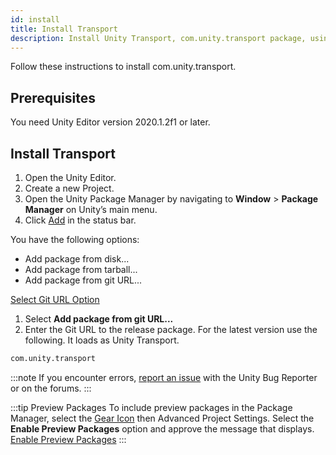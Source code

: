 ```yaml
---
id: install
title: Install Transport
description: Install Unity Transport, com.unity.transport package, using the Package Manager. These instructions include the package URL.
---
```


Follow these instructions to install com.unity.transport.

## Prerequisites

You need Unity Editor version 2020.1.2f1 or later.

## Install Transport

1. Open the Unity Editor.
2. Create a new Project.
1. Open the Unity Package Manager by navigating to **Window** > **Package Manager** on Unity’s main menu.
1. Click [Add](/img/add.png) in the status bar.

  You have the following options:

   - Add package from disk...
   - Add package from tarball...
   - Add package from git URL...

  [Select Git URL Option](/img/install/install-git.png)

1. Select **Add package from git URL...**
1. Enter the Git URL to the release package. For the latest version use the following. It loads as Unity Transport.

  ```html
  com.unity.transport
  ```

:::note
If you encounter errors, [report an issue](https://unity3d.com/unity/qa/bug-reporting) with the Unity Bug Reporter or on the forums.
:::

:::tip Preview Packages
To include preview packages in the Package Manager, select the [Gear Icon](/img/gear.png) then Advanced Project Settings. Select the **Enable Preview Packages** option and approve the message that displays.
[Enable Preview Packages](/img/install/install-preview-pkg.png)
:::